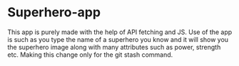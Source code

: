 # Superhero-app
This app is purely made with the help of API fetching and JS.
Use of the app is such as you type the name of a superhero you know and it will show you the superhero image along with many attributes such as power, strength etc.
Making this change only for the git stash command.
